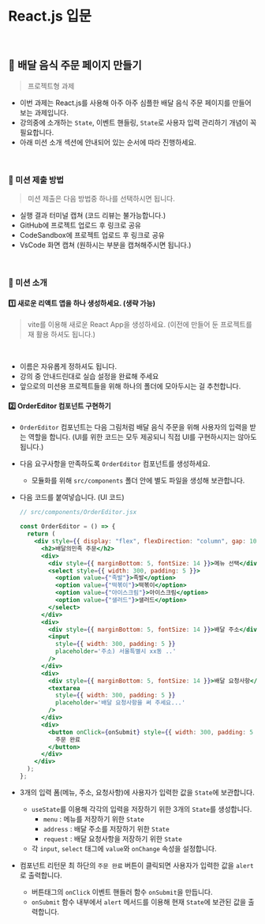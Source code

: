# React.js 입문

<br>

## 🍕 배달 음식 주문 페이지 만들기

> 프로젝트형 과제

- 이번 과제는 React.js를 사용해 아주 아주 심플한 배달 음식 주문 페이지를 만들어 보는 과제입니다.
- 강의중에 소개하는 `State`, 이벤트 핸들링, `State`로 사용자 입력 관리하기 개념이 꼭 필요합니다.
- 아래 미션 소개 섹션에 안내되어 있는 순서에 따라 진행하세요.

<br>

### 🚩 미션 제출 방법

> 미션 제출은 다음 방법중 하나를 선택하시면 됩니다.

- 실행 결과 터미널 캡쳐 (코드 리뷰는 불가능합니다.)
- GitHub에 프로젝트 업로드 후 링크로 공유
- CodeSandbox에 프로젝트 업로드 후 링크로 공유
- VsCode 화면 캡쳐 (원하시는 부분을 캡쳐해주시면 됩니다.)

<br>

### 📌 미션 소개

#### 1️⃣ 새로운 리액트 앱을 하나 생성하세요. (생략 가능)

> vite를 이용해 새로운 React App을 생성하세요.
> (이전에 만들어 둔 프로젝트를 재 활용 하셔도 됩니다.)

<br>

- 이름은 자유롭게 정하셔도 됩니다.
- 강의 중 안내드린대로 실습 설정을 완료해 주세요
- 앞으로의 미션용 프로젝트들을 위해 하나의 폴더에 모아두시는 걸 추천합니다.

#### 2️⃣ OrderEditor 컴포넌트 구현하기

- `OrderEditor` 컴포넌트는 다음 그림처럼 배달 음식 주문을 위해 사용자의 입력을 받는 역할을 합니다.
  (UI를 위한 코드는 모두 제공되니 직접 UI를 구현하시지는 않아도 됩니다.)
- 다음 요구사항을 만족하도록 `OrderEditor` 컴포넌트를 생성하세요.
  - 모듈화를 위해 `src/components` 폴더 안에 별도 파일을 생성해 보관합니다.
- 다음 코드를 붙여넣습니다. (UI 코드)

  ```jsx
  // src/components/OrderEditor.jsx

  const OrderEditor = () => {
    return (
      <div style={{ display: "flex", flexDirection: "column", gap: 10 }}>
        <h2>배달의민족 주문</h2>
        <div>
          <div style={{ marginBottom: 5, fontSize: 14 }}>메뉴 선택</div>
          <select style={{ width: 300, padding: 5 }}>
            <option value={"족발"}>족발</option>
            <option value={"떡볶이"}>떡볶이</option>
            <option value={"아이스크림"}>아이스크림</option>
            <option value={"샐러드"}>샐러드</option>
          </select>
        </div>
        <div>
          <div style={{ marginBottom: 5, fontSize: 14 }}>배달 주소</div>
          <input
            style={{ width: 300, padding: 5 }}
            placeholder='주소) 서울특별시 xx동 ..'
          />
        </div>
        <div>
          <div style={{ marginBottom: 5, fontSize: 14 }}>배달 요청사항</div>
          <textarea
            style={{ width: 300, padding: 5 }}
            placeholder='배달 요청사항을 써 주세요...'
          />
        </div>
        <div>
          <button onClick={onSubmit} style={{ width: 300, padding: 5 }}>
            주문 완료
          </button>
        </div>
      </div>
    );
  };
  ```

- 3개의 입력 폼(메뉴, 주소, 요청사항)에 사용자가 입력한 값을 `State`에 보관합니다.
  - `useState`를 이용해 각각의 입력을 저장하기 위한 3개의 `State`를 생성합니다.
    - `menu` : 메뉴를 저장하기 위한 `State`
    - `address` : 배달 주소를 저장하기 위한 `State`
    - `request` : 배달 요청사항을 저장하기 위한 `State`
  - 각 `input`, `select` 태그에 `value`와 `onChange` 속성을 설정합니다.
- 컴포넌트 리턴문 최 하단의 `주문 완료` 버튼이 클릭되면 사용자가 입력한 값을 `alert`로 출력합니다.
  - 버튼태그의 `onClick` 이벤트 핸들러 함수 `onSubmit`을 만듭니다.
  - `onSubmit` 함수 내부에서 `alert` 메서드를 이용해 현재 `State`에 보관된 값을 출력합니다.
